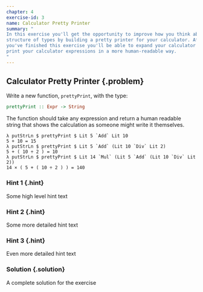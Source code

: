 ```yaml
---
chapter: 4
exercise-id: 3
name: Calculator Pretty Printer
summary: "
In this exercise you'll get the opportunity to improve how you think about the
structure of types by building a pretty printer for your calculator. After
you've finished this exercise you'll be able to expand your calculator to
print your calculator expressions in a more human-readable way.
"
---
```


## Calculator Pretty Printer {.problem}

Write a new function, `prettyPrint`, with the type:

```haskell
prettyPrint :: Expr -> String
```

The function should take any expression and return a human readable string that
shows the calculation as someone might write it themselves.

```
λ putStrLn $ prettyPrint $ Lit 5 `Add` Lit 10
5 + 10 = 15
λ putStrLn $ prettyPrint $ Lit 5 `Add` (Lit 10 `Div` Lit 2)
5 + ( 10 ÷ 2 ) = 10
λ putStrLn $ prettyPrint $ Lit 14 `Mul` (Lit 5 `Add` (Lit 10 `Div` Lit 2))
14 × ( 5 + ( 10 ÷ 2 ) ) = 140
```

### Hint 1 {.hint}

Some high level hint text

### Hint 2 {.hint}

Some more detailed hint text

### Hint 3 {.hint}

Even more detailed hint text

### Solution {.solution}

A complete solution for the exercise
